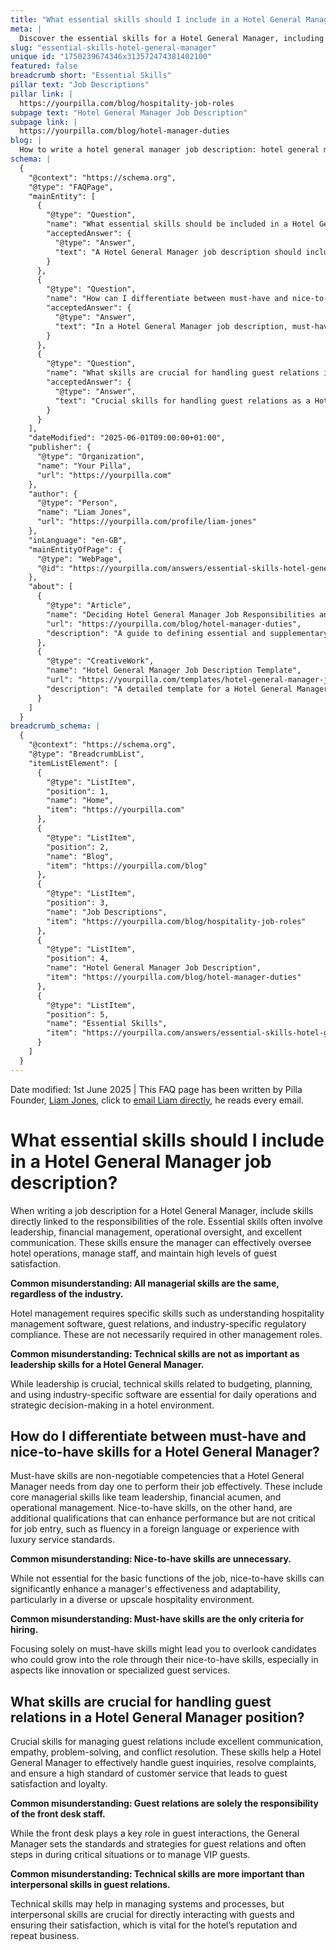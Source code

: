 ```yaml
---
title: "What essential skills should I include in a Hotel General Manager job description?"
meta: |
  Discover the essential skills for a Hotel General Manager, including leadership, financial management, and guest relations, to ensure effective hotel operations.
slug: "essential-skills-hotel-general-manager"
unique id: "1750239674346x313572474381402100"
featured: false
breadcrumb short: "Essential Skills"
pillar text: "Job Descriptions"
pillar link: |
  https://yourpilla.com/blog/hospitality-job-roles
subpage text: "Hotel General Manager Job Description"
subpage link: |
  https://yourpilla.com/blog/hotel-manager-duties
blog: |
  How to write a hotel general manager job description: hotel general manager job description template included.
schema: |
  {
    "@context": "https://schema.org",
    "@type": "FAQPage",
    "mainEntity": [
      {
        "@type": "Question",
        "name": "What essential skills should be included in a Hotel General Manager job description?",
        "acceptedAnswer": {
          "@type": "Answer",
          "text": "A Hotel General Manager job description should include skills directly linked to the role's responsibilities such as leadership, financial management, operational oversight, and excellent communication. These skills are crucial for effectively overseeing hotel operations, managing staff, and ensuring guest satisfaction. Additional specific skills include familiarity with hospitality management software, guest relations, and industry-specific regulatory compliance."
        }
      },
      {
        "@type": "Question",
        "name": "How can I differentiate between must-have and nice-to-have skills for a Hotel General Manager?",
        "acceptedAnswer": {
          "@type": "Answer",
          "text": "In a Hotel General Manager job description, must-have skills are essential for effective job performance from day one and include competencies like team leadership, financial acumen, and operational management. Nice-to-have skills, such as fluency in a foreign language or familiarity with luxury service standards, while not essential, can enhance a manager’s performance and adaptability in diverse or upscale hospitality environments."
        }
      },
      {
        "@type": "Question",
        "name": "What skills are crucial for handling guest relations in a Hotel General Manager position?",
        "acceptedAnswer": {
          "@type": "Answer",
          "text": "Crucial skills for handling guest relations as a Hotel General Manager include excellent communication, empathy, problem-solving, and conflict resolution. These interpersonal skills are essential for managing guest inquiries, resolving complaints, and ensuring a high level of customer service that fosters guest satisfaction and loyalty. These skills support the General Manager in setting guest relations standards and strategies."
        }
      }
    ],
    "dateModified": "2025-06-01T09:00:00+01:00",
    "publisher": {
      "@type": "Organization",
      "name": "Your Pilla",
      "url": "https://yourpilla.com"
    },
    "author": {
      "@type": "Person",
      "name": "Liam Jones",
      "url": "https://yourpilla.com/profile/liam-jones"
    },
    "inLanguage": "en-GB",
    "mainEntityOfPage": {
      "@type": "WebPage",
      "@id": "https://yourpilla.com/answers/essential-skills-hotel-general-manager"
    },
    "about": [
      {
        "@type": "Article",
        "name": "Deciding Hotel General Manager Job Responsibilities and Skills",
        "url": "https://yourpilla.com/blog/hotel-manager-duties",
        "description": "A guide to defining essential and supplementary skills for a Hotel General Manager, aiding in crafting comprehensive job descriptions."
      },
      {
        "@type": "CreativeWork",
        "name": "Hotel General Manager Job Description Template",
        "url": "https://yourpilla.com/templates/hotel-general-manager-job-description",
        "description": "A detailed template for a Hotel General Manager job description, highlighting necessary skills and qualifications."
      }
    ]
  }
breadcrumb_schema: |
  {
    "@context": "https://schema.org",
    "@type": "BreadcrumbList",
    "itemListElement": [
      {
        "@type": "ListItem",
        "position": 1,
        "name": "Home",
        "item": "https://yourpilla.com"
      },
      {
        "@type": "ListItem",
        "position": 2,
        "name": "Blog",
        "item": "https://yourpilla.com/blog"
      },
      {
        "@type": "ListItem",
        "position": 3,
        "name": "Job Descriptions",
        "item": "https://yourpilla.com/blog/hospitality-job-roles"
      },
      {
        "@type": "ListItem",
        "position": 4,
        "name": "Hotel General Manager Job Description",
        "item": "https://yourpilla.com/blog/hotel-manager-duties"
      },
      {
        "@type": "ListItem",
        "position": 5,
        "name": "Essential Skills",
        "item": "https://yourpilla.com/answers/essential-skills-hotel-general-manager"
      }
    ]
  }
---
```


Date modified: 1st June 2025 | This FAQ page has been written by Pilla Founder, [Liam Jones](https://yourpilla.com/profile/liam-jones), click to [email Liam directly](https://mailto:liam@yourpilla.com), he reads every email.

# What essential skills should I include in a Hotel General Manager job description?

When writing a job description for a Hotel General Manager, include skills directly linked to the responsibilities of the role. Essential skills often involve leadership, financial management, operational oversight, and excellent communication. These skills ensure the manager can effectively oversee hotel operations, manage staff, and maintain high levels of guest satisfaction.

**Common misunderstanding: All managerial skills are the same, regardless of the industry.**

Hotel management requires specific skills such as understanding hospitality management software, guest relations, and industry-specific regulatory compliance. These are not necessarily required in other management roles.

**Common misunderstanding: Technical skills are not as important as leadership skills for a Hotel General Manager.**

While leadership is crucial, technical skills related to budgeting, planning, and using industry-specific software are essential for daily operations and strategic decision-making in a hotel environment.

## How do I differentiate between must-have and nice-to-have skills for a Hotel General Manager?

Must-have skills are non-negotiable competencies that a Hotel General Manager needs from day one to perform their job effectively. These include core managerial skills like team leadership, financial acumen, and operational management. Nice-to-have skills, on the other hand, are additional qualifications that can enhance performance but are not critical for job entry, such as fluency in a foreign language or experience with luxury service standards.

**Common misunderstanding: Nice-to-have skills are unnecessary.**

While not essential for the basic functions of the job, nice-to-have skills can significantly enhance a manager's effectiveness and adaptability, particularly in a diverse or upscale hospitality environment.

**Common misunderstanding: Must-have skills are the only criteria for hiring.**

Focusing solely on must-have skills might lead you to overlook candidates who could grow into the role through their nice-to-have skills, especially in aspects like innovation or specialized guest services.

## What skills are crucial for handling guest relations in a Hotel General Manager position?

Crucial skills for managing guest relations include excellent communication, empathy, problem-solving, and conflict resolution. These skills help a Hotel General Manager to effectively handle guest inquiries, resolve complaints, and ensure a high standard of customer service that leads to guest satisfaction and loyalty.

**Common misunderstanding: Guest relations are solely the responsibility of the front desk staff.**

While the front desk plays a key role in guest interactions, the General Manager sets the standards and strategies for guest relations and often steps in during critical situations or to manage VIP guests.

**Common misunderstanding: Technical skills are more important than interpersonal skills in guest relations.**

Technical skills may help in managing systems and processes, but interpersonal skills are crucial for directly interacting with guests and ensuring their satisfaction, which is vital for the hotel’s reputation and repeat business.